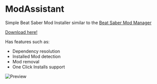 # ModAssistant
Simple Beat Saber Mod Installer similar to the [Beat Saber Mod Manager](https://github.com/beat-saber-modding-group/BeatSaberModInstaller)

[Download here!](https://github.com/FrederikHeinrich/ModAssistant/releases/latest)

Has features such as:
* Dependency resolution
* Installed Mod detection
* Mod removal
* One Click Installs support

![Preview](https://assistant.moe/files/ModAssistant.png)

